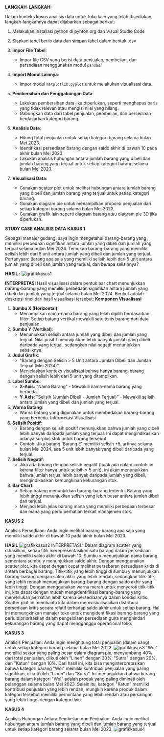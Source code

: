 **LANGKAH-LANGKAH:**

Dalam konteks kasus analisis data untuk toko kain yang telah disediakan, langkah-langkahnya dapat dijabarkan sebagai berikut:
1. Melakukan installasi python di pyhton.org dan Visual Studio Code
2. Siapkan tabel beriis data dan simpan tabel dalam bentuk .csv
3. **Impor File Tabel**:
   - Impor file CSV yang berisi data penjualan, pembelian, dan persediaan menggunakan modul `pandas`.

4. **Import Modul Lainnya**:
   - Impor modul `matplotlib.pyplot` untuk melakukan visualisasi data.

5. **Pembersihan dan Penggabungan Data**:
   - Lakukan pembersihan data jika diperlukan, seperti menghapus baris yang tidak relevan atau mengisi nilai yang hilang.
   - Gabungkan data dari tabel penjualan, pembelian, dan persediaan berdasarkan kategori barang.
6. **Analisis Data**:
   - Hitung total penjualan untuk setiap kategori barang selama bulan Mei 2023.
   - Identifikasi persediaan barang dengan saldo akhir di bawah 10 pada akhir bulan Mei 2023.
   - Lakukan analisis hubungan antara jumlah barang yang dibeli dan jumlah barang yang terjual untuk setiap kategori barang selama bulan Mei 2023.
7. **Visualisasi Data**:
   - Gunakan scatter plot untuk melihat hubungan antara jumlah barang yang dibeli dan jumlah barang yang terjual untuk setiap kategori barang.
   - Gunakan diagram pie untuk menampilkan proporsi penjualan dari setiap kategori barang selama bulan Mei 2023.
   - Gunakan grafik lain seperti diagram batang atau diagram pie 3D jika diperlukan.





**STUDY CASE ANALISIS DATA**
**KASUS 1**

Sebagai manajer gudang, saya ingin mengetahui barang-barang yang memiliki perbedaan signifikan antara jumlah yang dibeli dan jumlah yang terjual selama bulan Mei 2024. 
Temukan barang-barang yang memiliki selisih lebih dari 5 unit antara jumlah yang dibeli dan jumlah yang terjual.
Pertanyaan: Barang apa saja yang memiliki selisih lebih dari 5 unit antara jumlah yang dibeli dan jumlah yang terjual, dan berapa selisihnya?

**HASIL :**
![grafikkasus1](https://github.com/RizhaTriLestari/AnalisisDataTokoKain/assets/167195750/1b4a219a-2984-457b-950b-a26dbd9b285f)

**INTERPRETASI**
Hasil visualisasi dalam bentuk bar chart menunjukkan barang-barang yang memiliki perbedaan signifikan antara jumlah yang dibeli dan jumlah yang terjual selama bulan Mei 2024. Berikut adalah deskripsi rinci dari hasil visualisasi tersebut:
**Komponen Visualisasi**
1. **Sumbu X (Horizontal)**:
   - Menampilkan nama-nama barang yang telah dipilih berdasarkan filter. Setiap batang vertikal mewakili satu jenis barang dari data penjualan.
2. **Sumbu Y (Vertikal)**:
   - Menunjukkan selisih antara jumlah yang dibeli dan jumlah yang terjual. Nilai positif menunjukkan lebih banyak jumlah yang dibeli daripada yang terjual, sedangkan nilai negatif menunjukkan sebaliknya.
3. **Judul Grafik**:
   - "Barang dengan Selisih > 5 Unit antara Jumlah Dibeli dan Jumlah Terjual (Mei 2024)".
   - Menjelaskan konteks visualisasi bahwa hanya barang-barang dengan selisih lebih dari 5 unit yang ditampilkan.
4. **Label Sumbu**:
   - **X-Axis**: "Nama Barang" - Mewakili nama-nama barang yang berbeda.
   - **Y-Axis**: "Selisih (Jumlah Dibeli - Jumlah Terjual)" - Mewakili selisih antara jumlah yang dibeli dan jumlah yang terjual.
5. **Warna Batang**:
   - Warna batang yang digunakan untuk membedakan barang-barang yang berbeda.
Interpretasi Visualisasi
1. **Selisih Positif**:
   - Barang dengan selisih positif menunjukkan bahwa jumlah yang dibeli lebih banyak daripada jumlah yang terjual. Ini dapat mengindikasikan adanya surplus stok untuk barang tersebut.
   - Contoh: Jika batang 'Barang E' memiliki selisih +5, artinya selama bulan Mei 2024, ada 5 unit lebih banyak yang dibeli daripada yang terjual.
2. **Selisih Negatif**:
   - Jika ada barang dengan selisih negatif (tidak ada dalam contoh ini karena filter hanya untuk selisih > 5 unit), ini akan menunjukkan bahwa jumlah terjual lebih banyak daripada jumlah yang dibeli, mengindikasikan kemungkinan kekurangan stok.
3. **Bar Chart**:
   - Setiap batang menunjukkan barang-barang tertentu. Batang yang lebih tinggi menunjukkan selisih yang lebih besar antara jumlah dibeli dan terjual.
   - Menjadi lebih jelas barang mana yang memiliki perbedaan terbesar dan mana yang perlu perhatian terkait manajemen stok.

**KASUS 2**

Analisis Persediaan: Anda ingin melihat barang-barang apa saja yang memiliki saldo akhir di bawah 10 pada akhir bulan Mei 2023. 

**HASIL**
![grafikkasus2](https://github.com/RizhaTriLestari/AnalisisDataTokoKain/assets/167195750/b63fd0c1-c824-40b8-824b-041532beb10d)
INTERPRETASI :
Dalam diagram scatter yang dihasilkan, setiap titik merepresentasikan satu barang dalam persediaan yang memiliki saldo akhir di bawah 10. Sumbu x menunjukkan nama barang, sementara sumbu y menunjukkan saldo akhir.
Dengan menggunakan scatter plot, kita dapat dengan cepat melihat persebaran persediaan kritis di antara berbagai barang. Titik-titik yang lebih tinggi di sumbu y menunjukkan barang-barang dengan saldo akhir yang lebih rendah, sedangkan titik-titik yang lebih rendah menunjukkan barang-barang dengan saldo akhir yang lebih tinggi. 
Dengan menggunakan warna merah untuk menyoroti titik-titik ini, kita dapat dengan mudah mengidentifikasi barang-barang yang memerlukan perhatian lebih karena persediaannya dalam kondisi kritis.
Scatter plot ini membantu kita dalam memvisualisasikan distribusi persediaan kritis secara relatif terhadap saldo akhir untuk setiap barang. Hal ini memungkinkan manajer toko untuk mengidentifikasi barang-barang yang perlu diprioritaskan dalam pengelolaan persediaan guna menghindari kekurangan barang yang dapat mengganggu operasional toko.

**KASUS 3**

Analisis Penjualan: Anda ingin menghitung total penjualan (dalam uang) untuk setiap kategori barang selama bulan Mei 2023. 
![grafikkasus3](https://github.com/RizhaTriLestari/AnalisisDataTokoKain/assets/167195750/38a60f02-8561-400c-a45e-160f2136698e)
"Wol" memiliki sektor yang paling besar dalam diagram pie, menyumbang 40% dari total penjualan, diikuti oleh "Linen" dengan 30%, "Sutra" dengan 20%, dan "Katun" dengan 10%.
Dari hasil ini, kita bisa menginterpretasikan bahwa kategori barang "Wol" memiliki kontribusi penjualan yang paling signifikan, diikuti oleh "Linen" dan "Sutra". Ini menunjukkan bahwa barang-barang dalam kategori "Wol" adalah produk yang paling diminati oleh pelanggan selama bulan Mei 2023. Selain itu, kategori "Katun" memiliki kontribusi penjualan yang lebih rendah, mungkin karena produk dalam kategori tersebut memiliki permintaan yang lebih rendah atau persaingan yang lebih tinggi dengan kategori lain.

**KASUS 4**

Analisis Hubungan Antara Pembelian dan Penjualan: Anda ingin melihat hubungan antara jumlah barang yang dibeli dan jumlah barang yang terjual untuk setiap kategori barang selama bulan Mei 2023. 
![grafikkasus4](https://github.com/RizhaTriLestari/AnalisisDataTokoKain/assets/167195750/f1987440-9ee5-4c9c-9972-7111089f965b)







